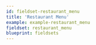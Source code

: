 ```yaml
---
id: fieldset-restaurant_menu
title: 'Restaurant Menu'
example: example-restaurant_menu
fieldset: restaurant_menu
blueprint: fieldsets
---
```

